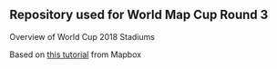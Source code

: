 ## Repository used for World Map Cup Round 3

Overview of World Cup 2018 Stadiums

Based on [this tutorial](https://blog.mapbox.com/diy-resumap-cef7449e3293) from Mapbox
